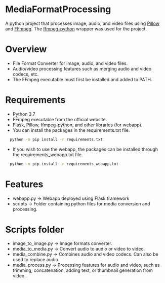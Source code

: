 # MediaFormatProcessing
A python project that processes image, audio, and video files using [Pillow](https://pillow.readthedocs.io/en/stable/) and [FFmpeg](https://ffmpeg.org/). The [ffmpeg-python](https://pypi.org/project/ffmpeg-python/) wrapper was used for the project.

# Overview
* File Format Converter for image, audio, and video files.
* Audio/video processing features such as merging audio and video codecs, etc.
* The FFmpeg executable must first be installed and added to PATH.

# Requirements
* Python 3.7
* FFmpeg executable from the official website.
* Flask, Pillow, ffmpeg-python, and other libraries (for webapp).
* You can install the packages in the requirements.txt file.
```sh
  python -m pip install -r requirements.txt
```
* If you wish to use the webapp, the packages can be installed through the requirements_webapp.txt file.
```sh
  python -m pip install -r requirements_webapp.txt
```

# Features
* webapp.py -> Webapp deployed using Flask framework
* scripts -> Folder containing python files for media conversion and processing.

# Scripts folder
* image_to_image.py -> Image formats converter.
* media_to_media.py -> Convert audio to audio or video to video.
* media_combine.py -> Combines audio and video codecs. Can also be used to replace audio.
* media_process.py -> Processing features for audio and video, such as trimming, concatenation, adding text, or thumbnail generation from video.